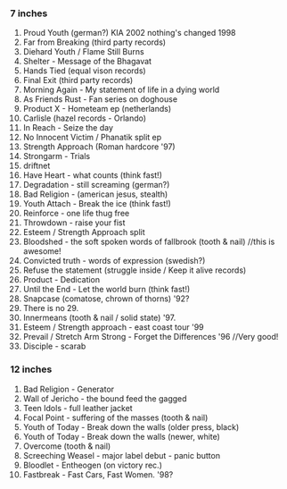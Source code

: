 ### 7 inches
1. Proud Youth (german?) KIA 2002 nothing's changed 1998
2. Far from Breaking (third party records)
3. Diehard Youth / Flame Still Burns
4. Shelter - Message of the Bhagavat
5. Hands Tied (equal vison records)
6. Final Exit (third party records)
7. Morning Again - My statement of life in a dying world
8. As Friends Rust - Fan series on doghouse
9. Product X - Hometeam ep (netherlands)
10. Carlisle (hazel records - Orlando)
11. In Reach - Seize the day
12. No Innocent Victim / Phanatik split ep
13. Strength Approach (Roman hardcore '97)
14. Strongarm - Trials
15. driftnet
16. Have Heart - what counts (think fast!)
17. Degradation - still screaming (german?)
18. Bad Religion - (american jesus, stealth) 
19. Youth Attach - Break the ice (think fast!)
20. Reinforce - one life thug free 
21. Throwdown - raise your fist
22. Esteem / Strength Approach split
23. Bloodshed - the soft spoken words of fallbrook (tooth & nail) //this is awesome!
24. Convicted truth - words of expression (swedish?)
25. Refuse the statement (struggle inside / Keep it alive records)
26. Product - Dedication
27. Until the End - Let the world burn (think fast!)
28. Snapcase (comatose, chrown of thorns) '92?
29. There is no 29.
30. Innermeans (tooth & nail / solid state) '97.
31. Esteem / Strength approach - east coast tour '99
32. Prevail / Stretch Arm Strong - Forget the Differences '96 //Very good!
33. Disciple - scarab

### 12 inches
1. Bad Religion - Generator
2. Wall of Jericho - the bound feed the gagged
3. Teen Idols - full leather jacket
4. Focal Point - suffering of the masses (tooth & nail)
5. Youth of Today - Break down the walls (older press, black)
6. Youth of Today - Break down the walls (newer, white)
7. Overcome (tooth & nail)
8. Screeching Weasel - major label debut - panic button
9. Bloodlet - Entheogen (on victory rec.)
10. Fastbreak - Fast Cars, Fast Women. '98?


 
